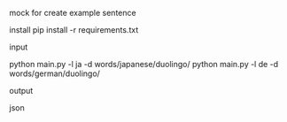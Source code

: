 mock for create example sentence

install
pip install -r requirements.txt

input

python main.py -l ja -d words/japanese/duolingo/
python main.py -l de -d words/german/duolingo/

output

json